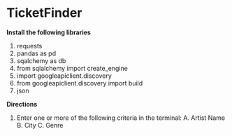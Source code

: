 # TicketFinder

**Install the following libraries**
1. requests
2. pandas as pd 
3. sqalchemy as db
4. from sqlalchemy import create_engine 
5. import googleapiclient.discovery        
6. from googleapiclient.discovery import build
7. json

**Directions**
1. Enter one or more of the following criteria in the terminal: 
    A. Artist Name 
    B. City 
    C. Genre
